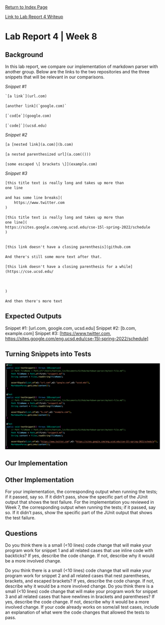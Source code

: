 [Return to Index Page](https://andrewonozuka.github.io/cse15l-lab-reports/index)

[Link to Lab Report 4 Writeup](https://docs.google.com/document/d/1q7HzkBHREFiAFCbs5-SdMA8vxfdkV2vxAqGMB-haE5U/edit?usp=sharing)

# Lab Report 4 | Week 8

## Background

In this lab report, we compare our implementation of markdown parser with another group. Below are the links to the two repositories and the three snippets that will be relevant in our comparisons.

*Snippet #1*
```
`[a link`](url.com)

[another link](`google.com)`

[`cod[e`](google.com)

[`code]`](ucsd.edu)
```

*Snippet #2*
```
[a [nested link](a.com)](b.com)

[a nested parenthesized url](a.com(()))

[some escaped \[ brackets \]](example.com)
```

*Snippet #3*
```
[this title text is really long and takes up more than 
one line

and has some line breaks](
    https://www.twitter.com
)

[this title text is really long and takes up more than 
one line](
https://sites.google.com/eng.ucsd.edu/cse-15l-spring-2022/schedule
)


[this link doesn't have a closing parenthesis](github.com

And there's still some more text after that.

[this link doesn't have a closing parenthesis for a while](https://cse.ucsd.edu/



)

And then there's more text
```

## Expected Outputs

Snippet #1: [url.com, google.com, ucsd.edu]
Snippet #2: [b.com, example.com]
Snippet #3: [https://www.twitter.com, https://sites.google.com/eng.ucsd.edu/cse-15l-spring-2022/schedule]

## Turning Snippets into Tests

![](https://github.com/andrewonozuka/cse15l-lab-reports/blob/main/Screen%20Shot%202022-05-22%20at%2014.44.15.png?raw=true)

## Our Implementation


## Other Implementation

For your implementation, the corresponding output when running the tests; if it passed, say so. If it didn’t pass, show the specific part of the JUnit output that shows the test failure.
For the implementation you reviewed in Week 7, the corresponding output when running the tests; if it passed, say so. If it didn’t pass, show the specific part of the JUnit output that shows the test failure.

## Questions

Do you think there is a small (<10 lines) code change that will make your program work for snippet 1 and all related cases that use inline code with backticks? If yes, describe the code change. If not, describe why it would be a more involved change.


Do you think there is a small (<10 lines) code change that will make your program work for snippet 2 and all related cases that nest parentheses, brackets, and escaped brackets? If yes, describe the code change. If not, describe why it would be a more involved change.
Do you think there is a small (<10 lines) code change that will make your program work for snippet 3 and all related cases that have newlines in brackets and parentheses? If yes, describe the code change. If not, describe why it would be a more involved change.
If your code already works on some/all test cases, include an explanation of what were the code changes that allowed the tests to pass.
